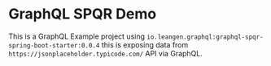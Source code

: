 # GraphQL SPQR Demo 

This is a GraphQL Example project using `io.leangen.graphql:graphql-spqr-spring-boot-starter:0.0.4`
this is exposing data from  `https://jsonplaceholder.typicode.com/` API via GraphQL.